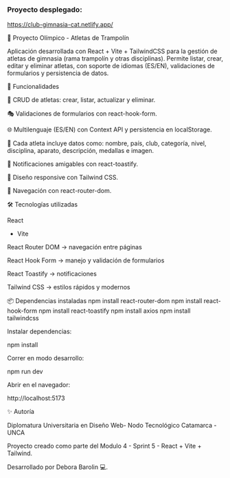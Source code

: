 ### Proyecto desplegado: 


https://club-gimnasia-cat.netlify.app/


🏅 Proyecto Olímpico - Atletas de Trampolín

Aplicación desarrollada con React + Vite + TailwindCSS para la gestión de atletas de gimnasia (rama trampolín y otras disciplinas).
Permite listar, crear, editar y eliminar atletas, con soporte de idiomas (ES/EN), validaciones de formularios y persistencia de datos.

🚀 Funcionalidades


📝 CRUD de atletas: crear, listar, actualizar y eliminar.

🎭 Validaciones de formularios con react-hook-form.

🌐 Multilenguaje (ES/EN) con Context API y persistencia en localStorage.

📸 Cada atleta incluye datos como: nombre, país, club, categoría, nivel, disciplina, aparato, descripción, medallas e imagen.

🔔 Notificaciones amigables con react-toastify.

🎨 Diseño responsive con Tailwind CSS.

🧭 Navegación con react-router-dom.

🛠️ Tecnologías utilizadas

React
 + Vite

React Router DOM
 → navegación entre páginas

React Hook Form
 → manejo y validación de formularios

React Toastify
 → notificaciones

Tailwind CSS
 → estilos rápidos y modernos

📦 Dependencias instaladas
npm install react-router-dom
npm install react-hook-form
npm install react-toastify
npm install axios
npm install tailwindcss 


Instalar dependencias:

npm install

Correr en modo desarrollo:

npm run dev


Abrir en el navegador:

http://localhost:5173

✨ Autoría

Diplomatura Universitaria en Diseño Web- Nodo Tecnológico Catamarca - UNCA 

Proyecto creado como parte del Modulo 4 - Sprint 5 - React + Vite + Tailwind.

Desarrollado por Debora Barolin 💻.
